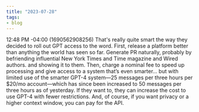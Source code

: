 ```yaml
---
title: "2023-07-28"
tags:
- blog
---
```


12:48 PM -04:00 (1690562908256)
That's really quite smart the way they decided to roll out GPT access to the word. First, release a platform better than anything the world has seen so far. Generate PR naturally, probably by befriending influential New York Times and Time magazine and Wired authors. and showing it to them. Then, charge a nominal fee to speed up processing and give access to a system that’s even smarter… but with limited use of the smarter GPT-4 system—25 messages per three hours per $20/mo account—which has since been increased to 50 messages per three hours as of yesterday. If they want to, they can increase the cost to use GPT-4 with fewer restrictions.
And, of course, if you want privacy or a higher context window, you can pay for the API.